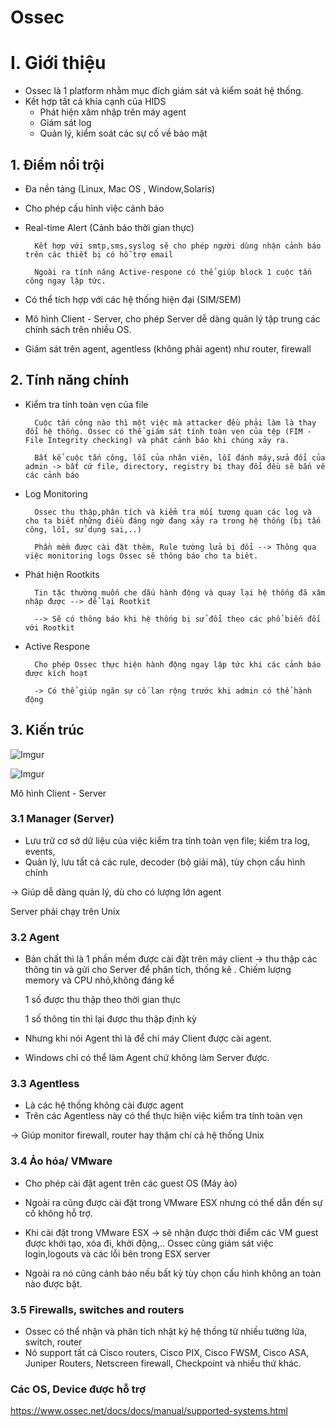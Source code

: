 # Ossec
# I. Giới thiệu
- Ossec là 1 platform nhằm mục đích giám sát và kiểm soát hệ thống.
- Kết hợp tất cả khía cạnh của HIDS
    - Phát hiện xâm nhập trên máy agent
    - Giám sát log
    - Quản lý, kiểm soát các sự cố về bảo mật

## 1. Điểm nổi trội
- Đa nền tảng (Linux, Mac OS , Window,Solaris)
- Cho phép cấu hình việc cảnh báo 
- Real-time Alert (Cảnh báo thời gian thực)
    
        Kết hợp với smtp,sms,syslog sẽ cho phép người dùng nhận cảnh báo trên các thiết bị có hỗ trợ email

        Ngoài ra tính năng Active-respone có thể giúp block 1 cuộc tấn công ngay lập tức.

- Có thể tích hợp với các hệ thống hiện đại (SIM/SEM)
- Mô hình Client - Server, cho phép Server dễ dàng quản lý tập trung các chính sách trên nhiều OS.
- Giám sát trên agent, agentless (không phải agent) như router, firewall

## 2. Tính năng chính
- Kiểm tra tính toàn vẹn của file

        Cuộc tấn công nào thì một việc mà attacker đều phải làm là thay đổi hệ thống. Ossec có thể giám sát tính toàn vẹn của tệp (FIM - File Integrity checking) và phát cảnh báo khi chúng xảy ra.

        Bất kể cuộc tấn công, lỗi của nhân viên, lỗi đánh máy,sửa đổi của admin -> bất cứ file, directory, registry bị thay đổi đều sẽ bắn về các cảnh báo

- Log Monitoring

        Ossec thu thập,phân tích và kiểm tra mối tương quan các log và cho ta biết những điều đáng ngờ đang xảy ra trong hệ thống (bị tấn công, lỗi, sử dụng sai,..)

        Phần mềm được cài đặt thêm, Rule tường lửa bị đổi --> Thông qua việc monitoring logs Ossec sẽ thông báo cho ta biêt.

- Phát hiện Rootkits

        Tin tặc thường muốn che dấu hành động và quay lại hệ thống đã xâm nhập được --> để lại Rootkit

        --> Sẽ có thông báo khi hệ thống bị sử đổi theo các phổ biến đối với Rootkit

- Active Respone

        Cho phép Ossec thực hiện hành động ngay lập tức khi các cảnh báo được kích hoạt

        -> Có thể giúp ngăn sự cố lan rộng trước khi admin có thể hành động

## 3. Kiến trúc 
![Imgur](https://i.imgur.com/NNa5T4b.png)

![Imgur](https://i.imgur.com/oGxHDQa.png)

Mô hình Client - Server

### **3.1 Manager (Server)**
- Lưu trữ cơ sở dữ liệu của việc kiểm tra tính toàn vẹn file; kiểm tra log, events, 
- Quản lý, lưu tất cả các rule, decoder (bộ giải mã), tùy chọn cấu hình chính

-> Giúp dễ dàng quản lý, dù cho có lượng lớn agent

Server phải chạy trên Unix
### **3.2 Agent**
- Bản chất thì là 1 phần mềm được cài đặt trên máy client -> thu thập các thông tin và gửi cho Server để phân tích, thống kê . Chiếm lượng memory và CPU nhỏ,không đáng kể

    1 số được thu thập theo thời gian thực

    1 số thông tin thì lại được thu thập định kỳ

- Nhưng khi nói Agent thì là để chỉ máy Client được cài agent.
- Windows chỉ có thể làm Agent chứ không làm Server được.

### **3.3 Agentless**
- Là các hệ thống không cài được agent
- Trên các Agentless này có thể thực hiện việc kiểm tra tính toàn vẹn

-> Giúp monitor firewall, router hay thậm chí cả hệ thống Unix

### **3.4 Ảo hóa/ VMware**
- Cho phép cài đặt agent trên các guest OS (Máy ảo)
- Ngoài ra cũng được cài đặt trong VMware ESX nhưng có thể dẫn đến sự cố không hỗ trợ.
- Khi cài đặt trong VMware ESX -> sẽ nhận được thời điểm các VM guest được khởi tạo, xóa đi, khởi động,.. Ossec cũng giám sát việc login,logouts và các lỗi bên trong ESX server

- Ngoài ra nó cũng cảnh báo nếu bất kỳ tùy chọn cấu hình không an toàn nào được bật.

### **3.5 Firewalls, switches and routers**
- Ossec có thể nhận và phân tích nhật ký hệ thống từ nhiều tường lửa, switch, router
- Nó support tất cả Cisco routers, Cisco PIX, Cisco FWSM, Cisco ASA, Juniper Routers, Netscreen firewall, Checkpoint và nhiều thứ khác.

### Các OS, Device được hỗ trợ
https://www.ossec.net/docs/docs/manual/supported-systems.html

